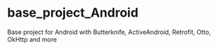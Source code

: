 # base_project_Android
Base project for Android with Butterknife, ActiveAndroid, Retrofit, Otto, OkHttp and more
